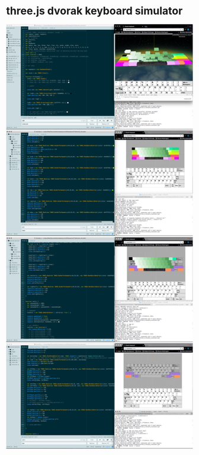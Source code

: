 # three.js dvorak keyboard simulator
![keyboard complete image](images/readme/fin.png)
![keyboard complete image](images/readme/dvorakComplete.png)
![keyboard progress image](images/readme/dvorakStart2.png)
![keyboard progress image](images/readme/dvorakStart.png)

